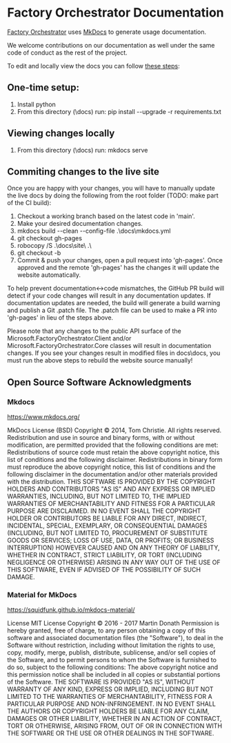 <!-- Copyright (c) Microsoft Corporation. -->
<!-- Licensed under the MIT license. -->

# Factory Orchestrator Documentation

[Factory Orchestrator](https://microsoft.github.io/FactoryOrchestrator/) uses [MkDocs](https://www.mkdocs.org/) to generate usage documentation.

We welcome contributions on our documentation as well under the same code of conduct as the rest of the project.

To edit and locally view the docs you can follow [these steps](https://www.mkdocs.org/#building-the-site):

## One-time setup:

1. Install python
2. From this directory (\docs) run: pip install --upgrade -r requirements.txt

## Viewing changes locally
1. From this directory (\docs) run: mkdocs serve

## Commiting changes to the live site
Once you are happy with your changes, you will have to manually update the live docs by doing the following from the root folder (TODO: make part of the CI build):

   1. Checkout a working branch based on the latest code in 'main'.
   2. Make your desired documentation changes.
   3. mkdocs build --clean --config-file .\docs\mkdocs.yml
   4. git checkout gh-pages
   5. robocopy /S .\docs\site\ .\
   6. git checkout -b <your working branch>
   7. Commit & push your changes, open a pull request into 'gh-pages'. Once approved and the remote 'gh-pages' has the changes it will update the website automatically.

To help prevent documentation<->code mismatches, the GitHub PR build will detect if your code changes will result in any documentation updates. If documentation updates are needed, the build will generate a build warning and publish a Git .patch file. The .patch file can be used to make a PR into 'gh-pages' in lieu of the steps above.

Please note that any changes to the public API surface of the Microsoft.FactoryOrchestrator.Client and/or Microsoft.FactoryOrchestrator.Core classes will result in documentation changes. If you see your changes result in modified files in docs\docs, you must run the above steps to rebuild the website source manually!

## Open Source Software Acknowledgments

### Mkdocs

<https://www.mkdocs.org/>

MkDocs License (BSD)
Copyright © 2014, Tom Christie. All rights reserved.
Redistribution and use in source and binary forms, with or without modification, are permitted provided that the following conditions are met:
Redistributions of source code must retain the above copyright notice, this list of conditions and the following disclaimer. Redistributions in binary form must reproduce the above copyright notice, this list of conditions and the following disclaimer in the documentation and/or other materials provided with the distribution.
THIS SOFTWARE IS PROVIDED BY THE COPYRIGHT HOLDERS AND CONTRIBUTORS "AS IS" AND ANY EXPRESS OR IMPLIED WARRANTIES, INCLUDING, BUT NOT LIMITED TO, THE IMPLIED WARRANTIES OF MERCHANTABILITY AND FITNESS FOR A PARTICULAR PURPOSE ARE DISCLAIMED. IN NO EVENT SHALL THE COPYRIGHT HOLDER OR CONTRIBUTORS BE LIABLE FOR ANY DIRECT, INDIRECT, INCIDENTAL, SPECIAL, EXEMPLARY, OR CONSEQUENTIAL DAMAGES (INCLUDING, BUT NOT LIMITED TO, PROCUREMENT OF SUBSTITUTE GOODS OR SERVICES; LOSS OF USE, DATA, OR PROFITS; OR BUSINESS INTERRUPTION) HOWEVER CAUSED AND ON ANY THEORY OF LIABILITY, WHETHER IN CONTRACT, STRICT LIABILITY, OR TORT (INCLUDING NEGLIGENCE OR OTHERWISE) ARISING IN ANY WAY OUT OF THE USE OF THIS SOFTWARE, EVEN IF ADVISED OF THE POSSIBILITY OF SUCH DAMAGE.

### Material for MkDocs

<https://squidfunk.github.io/mkdocs-material/>

License
MIT License
Copyright © 2016 - 2017 Martin Donath
Permission is hereby granted, free of charge, to any person obtaining a copy of this software and associated documentation files (the "Software"), to deal in the Software without restriction, including without limitation the rights to use, copy, modify, merge, publish, distribute, sublicense, and/or sell copies of the Software, and to permit persons to whom the Software is furnished to do so, subject to the following conditions:
The above copyright notice and this permission notice shall be included in all copies or substantial portions of the Software.
THE SOFTWARE IS PROVIDED "AS IS", WITHOUT WARRANTY OF ANY KIND, EXPRESS OR IMPLIED, INCLUDING BUT NOT LIMITED TO THE WARRANTIES OF MERCHANTABILITY, FITNESS FOR A PARTICULAR PURPOSE AND NON-INFRINGEMENT. IN NO EVENT SHALL THE AUTHORS OR COPYRIGHT HOLDERS BE LIABLE FOR ANY CLAIM, DAMAGES OR OTHER LIABILITY, WHETHER IN AN ACTION OF CONTRACT, TORT OR OTHERWISE, ARISING FROM, OUT OF OR IN CONNECTION WITH THE SOFTWARE OR THE USE OR OTHER DEALINGS IN THE SOFTWARE.
